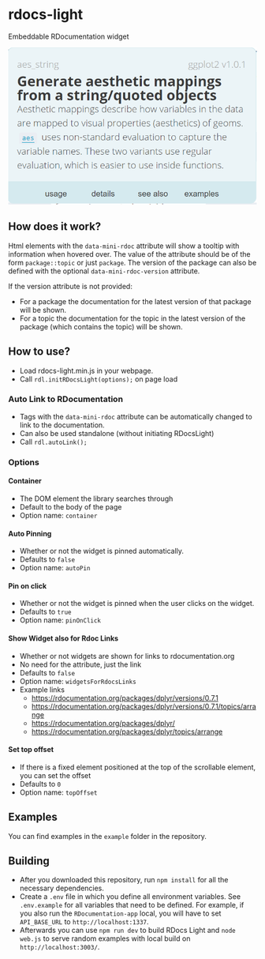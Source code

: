# rdocs-light
Embeddable RDocumentation widget

![Widget Image](img/widget.PNG?raw=true "Example of the widget")

## How does it work?

Html elements with the `data-mini-rdoc` attribute will show a tooltip with information when hovered over. The value of the attribute should be of the form `package::topic` or just `package`. The version of the package can also be defined with the optional `data-mini-rdoc-version` attribute. 

If the version attribute is not provided:
- For a package the documentation for the latest version of that package will be shown.
- For a topic the documentation for the topic in the latest version of the package (which contains the topic) will be shown.

## How to use?
- Load rdocs-light.min.js in your webpage.
- Call `rdl.initRDocsLight(options);` on page load

### Auto Link to RDocumentation
- Tags with the `data-mini-rdoc` attribute can be automatically changed to link to the documentation.
- Can also be used standalone (without initiating RDocsLight)
- Call `rdl.autoLink();`

### Options
#### Container
- The DOM element  the library searches through
- Default to the body of the page
- Option name: `container`

#### Auto Pinning 
- Whether or not the widget is pinned automatically.
- Defaults to `false`
- Option name: `autoPin`

#### Pin on click
- Whether or not the widget is pinned when the user clicks on the widget.
- Defaults to `true`
- Option name: `pinOnClick`

#### Show Widget also for Rdoc Links
- Whether or not widgets are shown for links to rdocumentation.org
- No need for the attribute, just the link 
- Defaults to `false`
- Option name: `widgetsForRdocsLinks`
- Example links
  - https://rdocumentation.org/packages/dplyr/versions/0.7.1
  - https://rdocumentation.org/packages/dplyr/versions/0.7.1/topics/arrange
  - https://rdocumentation.org/packages/dplyr/
  - https://rdocumentation.org/packages/dplyr/topics/arrange 

#### Set top offset
- If there is a fixed element positioned at the top of the scrollable element, you can set the offset
- Defaults to `0`
- Option name: `topOffset`

## Examples

You can find examples in the `example` folder in the repository.

## Building

- After you downloaded this repository, run `npm install` for all the necessary dependencies.
- Create a `.env` file in which you define all environment variables. See `.env.example` for all variables that need to be defined. For example, if you also run the `RDocumentation-app` local, you will have to set `API_BASE_URL` to `http://localhost:1337`.
- Afterwards you can use `npm run dev` to build RDocs Light and `node web.js` to serve random examples with local build on `http://localhost:3003/`.
